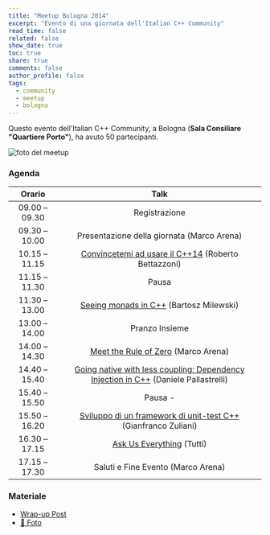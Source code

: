 ```yaml
---
title: "Meetup Bologna 2014"
excerpt: "Evento di una giornata dell'Italian C++ Community"
read_time: false
related: false
show_date: true
toc: true
share: true
comments: false
author_profile: false
tags:
  - community
  - meetup
  - bologna
---
```


Questo evento dell'Italian C++ Community, a Bologna (**Sala Consiliare "Quartiere Porto"**), ha avuto 50 partecipanti.

![foto del meetup](https://ilpropheta.github.io/pics/meetup-bo14.png)

### Agenda

| Orario |Talk|
| :-: | :-: |
|09.00 – 09.30|	Registrazione|
|09.30 – 10.00|	Presentazione della giornata (Marco Arena)|
|10.15 – 11.15|	[Convincetemi ad usare il C++14](/meetup-1114#convincetemi-ad-usare-il-c14) (Roberto Bettazzoni)|
|11.15 – 11.30|	Pausa|
|11.30 – 13.00|	[Seeing monads in C++](/meetup-1114#seeing-monads-in-c) (Bartosz Milewski)|
|13.00 – 14.00|	Pranzo Insieme|
|14.00 – 14.30|	[Meet the Rule of Zero](/meetup-1114#meet-the-rule-of-zero) (Marco Arena)|
|14.40 – 15.40|	[Going native with less coupling: Dependency Injection in C++](/meetup-1114#going-native-with-less-coupling-dependency-injection-in-c) (Daniele Pallastrelli)|
|15.40 – 15.50|	Pausa	-|
|15.50 – 16.20|	[Sviluppo di un framework di unit-test C++](/meetup-1114#sviluppo-di-un-framework-di-unit-test-c) (Gianfranco Zuliani)|
|16.30 – 17.15|	[Ask Us Everything](/meetup-1114#ask-us-everything) (Tutti)|
|17.15 – 17.30|	Saluti e Fine Evento (Marco Arena)|

### Materiale

- [Wrap-up Post](/posts/2014-11-16-meetup-1114)
- [📸 Foto](https://www.facebook.com/photo.php?fbid=10152888855086057&set=oa.539742672827392&type=3&theater)